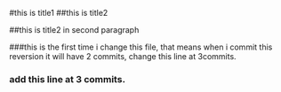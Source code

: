 #this is title1
##this is title2

##this is title2 in second paragraph

###this is the first time i change this file, that means when i commit this reversion it will have 2 commits, change this line at 3commits.

### add this line at 3 commits.
